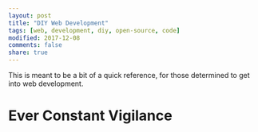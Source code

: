 ```yaml
---
layout: post
title: "DIY Web Development"
tags: [web, development, diy, open-source, code]
modified: 2017-12-08
comments: false
share: true
---
```


This is meant to be a bit of a quick reference, for those determined to get into web development.

# Ever Constant Vigilance

